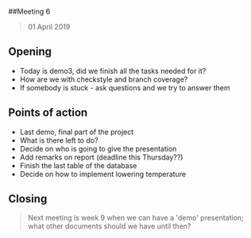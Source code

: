 ##Meeting 6

>01 April 2019

## Opening

- Today is demo3, did we finish all the tasks needed for it?
- How are we with checkstyle and branch coverage?
- If somebody is stuck - ask questions and we try to answer them

## Points of action

- Last demo, final part of the project
- What is there left to do?
- Decide on who is going to give the presentation
- Add remarks on report (deadline this Thursday??)
- Finish the last table of the database
- Decide on how to implement lowering temperature

## Closing

> Next meeting is week 9 when we can have a 'demo' presentation;
what other documents should we have until then?